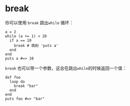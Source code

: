 # break

你可以使用 `break` 跳出`while` 循环：

```crystal
a = 2
while (a += 1) < 20
  if a == 10
    break # 跳到 'puts a'
  end
end
puts a #=> 10
```

`break` 也可以带一个参数，这会在跳出`while`的时候返回一个值：

```crystal
def foo
  loop do
    break "bar"
  end
end
puts foo #=> "bar"
```
